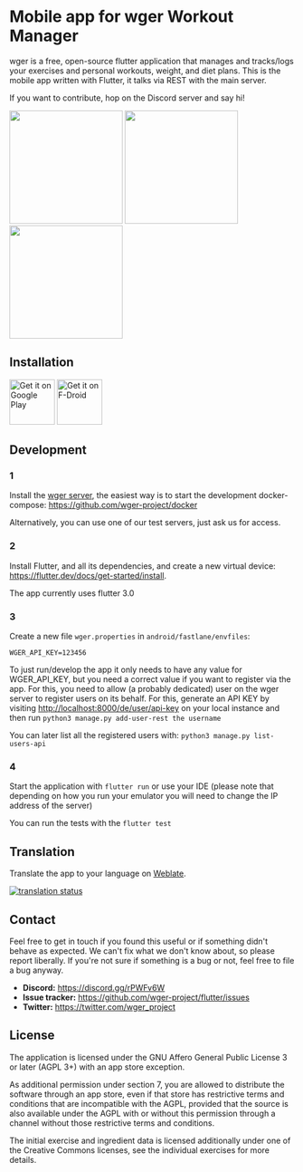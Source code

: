 # Mobile app for wger Workout Manager

wger is a free, open-source flutter application that manages and tracks/logs
your exercises and personal workouts, weight, and diet plans. This is the mobile
app written with Flutter, it talks via REST with the main server.

If you want to contribute, hop on the Discord server and say hi!


<p>
<img src="https://raw.githubusercontent.com/wger-project/flutter/master/fastlane/metadata/android/en-US/images/phoneScreenshots/01%20-%20workout%20plan.png" width="200" />

<img src="https://raw.githubusercontent.com/wger-project/flutter/master/fastlane/metadata/android/en-US/images/phoneScreenshots/02%20-%20workout%20log.png" width="200" />

<img src="https://raw.githubusercontent.com/wger-project/flutter/master/fastlane/metadata/android/en-US/images/phoneScreenshots/04%20-%20nutritional%20plan.png" width="200" />
</p>

## Installation
[<img src="https://play.google.com/intl/en_us/badges/images/generic/en-play-badge.png"
      alt="Get it on Google Play"
      height="80">](https://play.google.com/store/apps/details?id=de.wger.flutter)
[<img src="https://fdroid.gitlab.io/artwork/badge/get-it-on.png"
     alt="Get it on F-Droid"
     height="80">](https://f-droid.org/packages/de.wger.flutter/)

## Development

### 1
Install the [wger server](https://github.com/wger-project/wger), the easiest way
is to start the development docker-compose: <https://github.com/wger-project/docker>

Alternatively, you can use one of our test servers, just ask us for access.

### 2
Install Flutter, and all its dependencies, and create a new virtual device:
<https://flutter.dev/docs/get-started/install>.

The app currently uses flutter 3.0

### 3
Create a new file ``wger.properties`` in ``android/fastlane/envfiles``:

```properties
WGER_API_KEY=123456
```

To just run/develop the app it only needs to have any value for WGER_API_KEY, but
you need a correct value if you want to register via the app. For this, you need
to allow (a probably dedicated) user on the wger server to register users on its
behalf. For this, generate an API KEY by visiting <http://localhost:8000/de/user/api-key>
on your local instance and then run ``python3 manage.py add-user-rest the username``

You can later list all the registered users with: ``python3 manage.py list-users-api``  


### 4
Start the application with ``flutter run`` or use your IDE
(please note that depending on how you run your emulator you will need to change the IP address of the server)

You can run the tests with the ``flutter test``


## Translation
Translate the app to your language on  [Weblate](https://hosted.weblate.org/engage/wger/).

[![translation status](https://hosted.weblate.org/widgets/wger/-/mobile/multi-blue.svg)](https://hosted.weblate.org/engage/wger/)

## Contact

Feel free to get in touch if you found this useful or if something didn't behave
as expected. We can't fix what we don't know about, so please report liberally.
If you're not sure if something is a bug or not, feel free to file a bug anyway.

* **Discord:** <https://discord.gg/rPWFv6W>
* **Issue tracker:** <https://github.com/wger-project/flutter/issues>
* **Twitter:** <https://twitter.com/wger_project>

## License

The application is licensed under the GNU Affero General Public License 3 or later
(AGPL 3+) with an app store exception.

As additional permission under section 7, you are allowed to distribute the
software through an app store, even if that store has restrictive terms and
conditions that are incompatible with the AGPL, provided that the source is also
available under the AGPL with or without this permission through a channel without
those restrictive terms and conditions.


The initial exercise and ingredient data is licensed additionally under one of
the Creative Commons licenses, see the individual exercises for more details.

